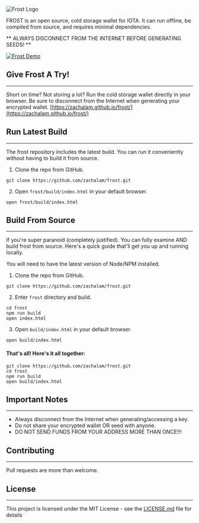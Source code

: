 ![Frost Logo](https://raw.githubusercontent.com/zachalam/frost/master/src/images/frost.png)

FROST is an open source, cold storage wallet for IOTA. It can run offline, be compiled from source, and requires minimal dependencies.

** ALWAYS DISCONNECT FROM THE INTERNET BEFORE GENERATING SEEDS! **

<a href="https://media.giphy.com/media/l0NgSuCl5bdQr7KPS/giphy.gif"><img src="https://media.giphy.com/media/l0NgSuCl5bdQr7KPS/giphy.gif" title="Frost Demo"/></a>

## Give Frost A Try!
---
Short on time? Not storing a lot? Run the cold storage wallet directly in your browser. Be sure to disconnect from the Internet when generating your encrypted wallet.
[https://zachalam.github.io/frost/](https://zachalam.github.io/frost/)

## Run Latest Build
---
The frost repository includes the latest build. You can run it conveniently without having to build it from source.

1. Clone the repo from GitHub.
```
git clone https://github.com/zachalam/frost.git
```

2. Open `frost/build/index.html` in your default browser.
```
open frost/build/index.html
```

## Build From Source
---
If you're super paranoid (completely justified). You can fully examine AND build frost from source. Here's a quick guide that'll get you up and running locally.

You will need to have the latest version of Node/NPM installed.

1. Clone the repo from GitHub.
```
git clone https://github.com/zachalam/frost.git
```

2. Enter `frost` directory and build.
```
cd frost
npm run build
open index.html
```

3. Open `build/index.html` in your default browser.
```
open build/index.html
```

#### That's all! Here's it all together:
```
git clone https://github.com/zachalam/frost.git
cd frost
npm run build
open build/index.html
```

## Important Notes
---
* Always disconnect from the Internet when generating/accessing a key.
* Do not share your encrypted wallet OR seed with anyone.
* DO NOT SEND FUNDS FROM YOUR ADDRESS MORE THAN ONCE!!!

## Contributing
---
Pull requests are more than welcome.

## License
---
This project is licensed under the MIT License - see the [LICENSE.md](LICENSE.md) file for details
